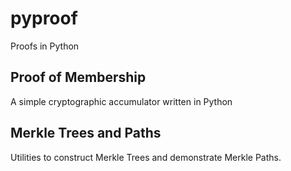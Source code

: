 # pyproof

Proofs in Python

## Proof of Membership
A simple cryptographic accumulator written in Python

## Merkle Trees and Paths
Utilities to construct Merkle Trees and demonstrate Merkle Paths.